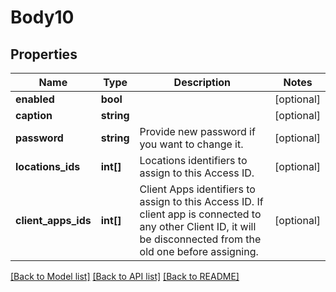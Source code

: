 # Body10

## Properties
Name | Type | Description | Notes
------------ | ------------- | ------------- | -------------
**enabled** | **bool** |  | [optional] 
**caption** | **string** |  | [optional] 
**password** | **string** | Provide new password if you want to change it. | [optional] 
**locations_ids** | **int[]** | Locations identifiers to assign to this Access ID. | [optional] 
**client_apps_ids** | **int[]** | Client Apps identifiers to assign to this Access ID. If client app is connected to any other Client ID, it will be disconnected from the old one before assigning. | [optional] 

[[Back to Model list]](../README.md#documentation-for-models) [[Back to API list]](../README.md#documentation-for-api-endpoints) [[Back to README]](../README.md)


